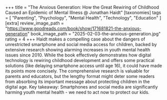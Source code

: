 +++
title = "The Anxious Generation: How the Great Rewiring of Childhood Caused an Epidemic of Mental Illness @ Jonathan Haidt"
[taxonomies]
tags = [ "Parenting", "Psychology", "Mental Health", "Technology", "Education" ]
[extra]
review_image_path = "https://www.goodreads.com/book/show/171681821-the-anxious-generation"
book_image_path = "2025-02-03-the-anxious-generation.jpg"
rating = 4
+++
Haidt makes a compelling case about the dangers of unrestricted smartphone and social media access for children, backed by extensive research showing alarming increases in youth mental health issues since 2010. While the book effectively demonstrates how digital technology is rewiring childhood development and offers some practical solutions (like delaying smartphone access until age 16), it could have made its points more concisely. The comprehensive research is valuable for parents and educators, but the lengthy format might deter some readers from absorbing its important message about protecting children in the digital age.
Key takeaway: Smartphones and social media are significantly harming youth mental health - we need to act now to protect our kids.